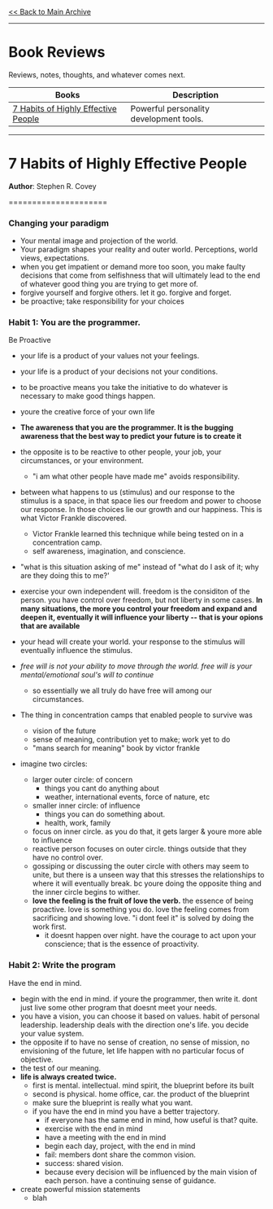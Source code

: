 
[<< Back to Main Archive](../README.md)

---

# Book Reviews

Reviews, notes, thoughts, and whatever comes next.

| Books                                                                         | Description                             |
|-------------------------------------------------------------------------------|-----------------------------------------|
| [ 7 Habits of Highly Effective People ](#7-habits-of-highly-effective-people) | Powerful personality development tools. |

---

# 7 Habits of Highly Effective People

**Author**: Stephen R. Covey

=====================

### Changing your paradigm

- Your mental image and projection of the world.
- Your paradigm shapes your reality and outer world. Perceptions, world views, expectations.
- when you get impatient or demand more too soon, you make faulty decisions that come from selfishness that 
  will ultimately lead to the end of whatever good thing you are trying to get more of.
- forgive yourself and forgive others. let it go. forgive and forget.
- be proactive; take responsibility for your choices


### Habit 1: You are the programmer.

Be Proactive

- your life is a product of your values not your feelings.
- your life is a product of your decisions not your conditions.
- to be proactive means you take the initiative to do whatever is necessary to make good things happen.
- youre the creative force of your own life
- **The awareness that you are the programmer. It is the bugging awareness that the best way to
  predict your future is to create it**
- the opposite is to be reactive to other people, your job, your circumstances, or your environment.
  - "i am what other people have made me" avoids responsibility.

- between what happens to us (stimulus) and our response to the stimulus is a space,
  in that space lies our freedom and power to choose our response. In those choices
  lie our growth and our happiness. This is what Victor Frankle discovered.
  - Victor Frankle learned this technique while being tested on in a concentration camp.
  - self awareness, imagination, and conscience.
- "what is this situation asking of me" instead of "what do I ask of it; why are they doing this to me?'
- exercise your own independent will. freedom is the considiton of the person. you have control over freedom, 
  but not liberty in some cases. **In many situations, the more you control your freedom and expand and deepen it, 
  eventually it will influence your liberty -- that is your opions that are available**
- your head will create your world. your response to the stimulus will eventually influence the stimulus.
- _free will is not your ability to move through the world. free will is your mental/emotional soul's will to continue_
  - so essentially we all truly do have free will among our circumstances.
- The thing in concentration camps that enabled people to survive was
  - vision of the future
  - sense of meaning, contribution yet to make; work yet to do
  - "mans search for meaning" book by victor frankle


- imagine two circles:
  - larger outer circle: of concern
    - things you cant do anything about
    - weather, international events, force of nature, etc
  - smaller inner circle: of influence
    - things you can do something about.
    - health, work, family
  - focus on inner circle. as you do that, it gets larger & youre more able to influence
  - reactive person focuses on outer circle. things outside that they have no control over.
  - gossiping or discussing the outer circle with others may seem to unite, but there is a unseen way 
    that this stresses the relationships to where it will eventually break. bc youre doing the opposite thing
    and the inner circle begins to wither.
  - **love the feeling is the fruit of love the verb.** the essence of being proactive. love is something you do.
    love the feeling comes from sacrificing and showing love. "i dont feel it" is solved by doing the work first.
    - it doesnt happen over night. have the courage to act upon your conscience; that is the essence of proactivity.

  
### Habit 2: Write the program

Have the end in mind.

- begin with the end in mind. if youre the programmer, then write it. dont just live some other program
  that doesnt meet your needs.
- you have a vision, you can choose it based on values. habit of personal leadership. leadership deals with the direction
  one's life. you decide your value system.
- the opposite if to have no sense of creation, no sense of mission, no envisioning of the future, let life 
  happen with no particular focus of objective.
- the test of our meaning.
- **life is always created twice.**
  - first is mental. intellectual. mind spirit, the blueprint before its built
  - second is physical. home office, car. the product of the blueprint
  - make sure the blueprint is really what you want.
  - if you have the end in mind you have a better trajectory.
    - if everyone has the same end in mind, how useful is that? quite.
    - exercise with the end in mind
    - have a meeting with the end in mind
    - begin each day, project, with the end in mind
    - fail: members dont share the common vision.
    - success: shared vision.
    - because every decision will be influenced by the main vision of each person. have a continuing sense of guidance.
- create powerful mission statements
  - blah













